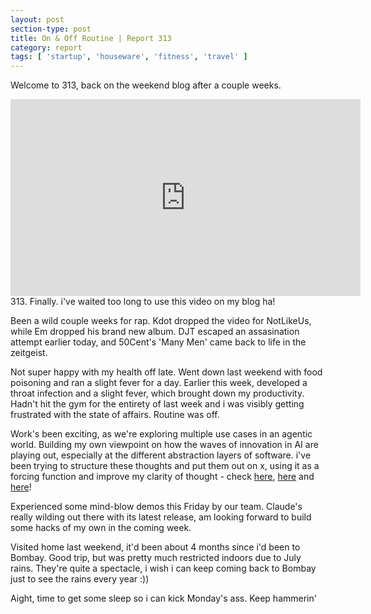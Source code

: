 ```yaml
---
layout: post
section-type: post
title: On & Off Routine | Report 313
category: report
tags: [ 'startup', 'houseware', 'fitness', 'travel' ]
---
```


Welcome to 313, back on the weekend blog after a couple weeks. 

<iframe width="560" height="315" src="https://www.youtube.com/embed/0ITI1CnFv2A?si=QIwjo7MAZxI_Rjgt" title="YouTube video player" frameborder="0" allow="accelerometer; autoplay; clipboard-write; encrypted-media; gyroscope; picture-in-picture; web-share" referrerpolicy="strict-origin-when-cross-origin" allowfullscreen></iframe>
313. Finally. i've waited too long to use this video on my blog ha!

Been a wild couple weeks for rap. Kdot dropped the video for NotLikeUs, while Em dropped his brand new album. DJT escaped an assasination attempt earlier today, and 50Cent's 'Many Men' came back to life in the zeitgeist. 

Not super happy with my health off late. Went down last weekend with food poisoning and ran a slight fever for a day. Earlier this week, developed a throat infection and a slight fever, which brought down my productivity. Hadn't hit the gym for the entirety of last week and i was visibly getting frustrated with the state of affairs. Routine was off.

Work's been exciting, as we're exploring multiple use cases in an agentic world. Building my own viewpoint on how the waves of innovation in AI are playing out, especially at the different abstraction layers of software. i've been trying to structure these thoughts and put them out on x, using it as a forcing function and improve my clarity of thought - check [here](https://x.com/__shubhankar/status/1810327560808452114), [here](https://x.com/__shubhankar/status/1808489311773274152) and [here](https://x.com/__shubhankar/status/1811389006413738354)!

Experienced some mind-blow demos this Friday by our team. Claude's really wilding out there with its latest release, am looking forward to build some hacks of my own in the coming week. 

Visited home last weekend, it'd been about 4 months since i'd been to Bombay. Good trip, but was pretty much restricted indoors due to July rains. They're quite a spectacle, i wish i can keep coming back to Bombay just to see the rains every year :))

Aight, time to get some sleep so i can kick Monday's ass. Keep hammerin'